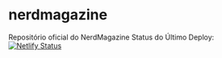 # nerdmagazine
Repositório oficial do NerdMagazine
Status do Último Deploy:
[![Netlify Status](https://api.netlify.com/api/v1/badges/1fdf231d-4048-4e0b-a47b-d7f79aae6d1f/deploy-status)](https://app.netlify.com/sites/nerdmagazine/deploys)
